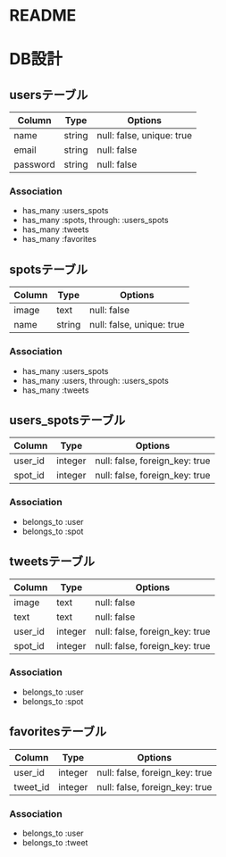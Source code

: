 # README
# DB設計
## usersテーブル
|Column|Type|Options|
|------|----|-------|
|name|string|null: false, unique: true|
|email|string|null: false|
|password|string|null: false|
### Association
- has_many :users_spots
- has_many :spots,  through:  :users_spots
- has_many :tweets
- has_many :favorites

## spotsテーブル
|Column|Type|Options|
|------|----|-------|
|image|text|null: false|
|name|string|null: false, unique: true|
### Association
- has_many :users_spots
- has_many :users,  through:  :users_spots
- has_many :tweets

## users_spotsテーブル
|Column|Type|Options|
|------|----|-------|
|user_id|integer|null: false, foreign_key: true|
|spot_id|integer|null: false, foreign_key: true|
### Association
- belongs_to :user
- belongs_to :spot

## tweetsテーブル
|Column|Type|Options|
|------|----|-------|
|image|text|null: false|
|text|text|null: false|
|user_id|integer|null: false, foreign_key: true|
|spot_id|integer|null: false, foreign_key: true|
### Association
- belongs_to :user
- belongs_to :spot

## favoritesテーブル
|Column|Type|Options|
|------|----|-------|
|user_id|integer|null: false, foreign_key: true|
|tweet_id|integer|null: false, foreign_key: true|
### Association
- belongs_to :user
- belongs_to :tweet